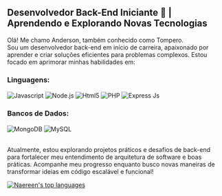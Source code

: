 ## Desenvolvedor Back-End Iniciante 🌱 | Aprendendo e Explorando Novas Tecnologias
Olá! Me chamo Anderson, também conhecido como Tompero.<br/>
Sou um desenvolvedor back-end em início de carreira, apaixonado por aprender e criar soluções eficientes para problemas complexos. Estou focado em aprimorar minhas habilidades em:

###  Linguagens:
<div style = "display: inline_block">
  <img align="center" alt="Javascript" src="https://img.shields.io/badge/JavaScript-F7DF1E?style=for-the-badge&logo=javascript&logoColor=black" />
  <img align="center" alt="Node.js" src="https://img.shields.io/badge/Node.js-43853D?style=for-the-badge&logo=node.js&logoColor=white" />
   <img align="center" alt="Html5" src="https://img.shields.io/badge/HTML5-E34F26?style=for-the-badge&logo=html5&logoColor=white"/>
   <img align="center" alt="PHP" src="https://img.shields.io/badge/PHP-777BB4?style=for-the-badge&logo=php&logoColor=white"/>
   <img align="center" alt="Express Js" src="https://img.shields.io/badge/Express.js-404D59?style=for-the-badge"/>
</div>

### Bancos de Dados:
<div style = "display: inline_block">
<img align="center" alt="MongoDB" src="https://img.shields.io/badge/MongoDB-4EA94B?style=for-the-badge&logo=mongodb&logoColor=white" />
  <img align="center" alt="MySQL" src="https://img.shields.io/badge/MySQL-00000F?style=for-the-badge&logo=mysql&logoColor=white" />
</div><br/>


Atualmente, estou explorando projetos práticos e desafios de back-end para fortalecer meu entendimento de arquitetura de software e boas práticas. Acompanhe meu progresso enquanto busco novas maneiras de transformar ideias em código escalável e funcional!


[![Naereen's top languages](https://github-readme-stats.vercel.app/api/top-langs/?username=T0mpero&theme=blue-green)](https://github.com/anuraghazra/github-readme-stats)
